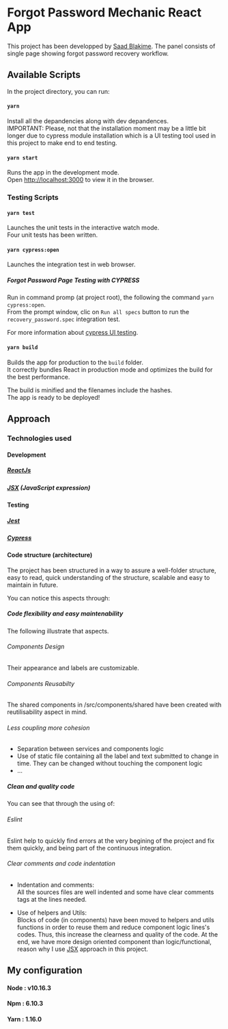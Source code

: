 # Forgot Password Mechanic React App

This project has been developped by [Saad Blakime](https://github.com/Openappdev).
The panel consists of single page showing forgot password recovery workflow.

## Available Scripts

In the project directory, you can run:

#### `yarn`

Install all the depandencies along with dev depandences.<br />
IMPORTANT: Please, not that the installation moment may be a little bit longer due to cypress module installation which is a UI testing tool used in this project to make end to end testing.

#### `yarn start`

Runs the app in the development mode.<br />
Open [http://localhost:3000](http://localhost:3000) to view it in the browser.

### Testing Scripts

#### `yarn test`

Launches the unit tests in the interactive watch mode.<br />
Four unit tests has been written.

#### `yarn cypress:open`

Launches the integration test in web browser.<br />

##### Forgot Password Page Testing with CYPRESS

Run in command promp (at project root), the following the command `yarn cypress:open`.<br />
From the prompt window, clic on `Run all specs` button to run the `recovery_password.spec` integration test.

For more information about [cypress UI testing](https://docs.cypress.io/guides/getting-started/installing-cypress.html#Opening-Cypress).

#### `yarn build`

Builds the app for production to the `build` folder.<br />
It correctly bundles React in production mode and optimizes the build for the best performance.

The build is minified and the filenames include the hashes.<br />
The app is ready to be deployed!

## Approach

### Technologies used

#### Development

##### [ReactJs](https://reactjs.org/)

##### [JSX](https://reactjs.org/docs/introducing-jsx.html) (JavaScript expression)

#### Testing

##### [Jest](https://jestjs.io/docs/ru/tutorial-react)

##### [Cypress](https://www.cypress.io/)

#### Code structure (architecture)

The project has been structured in a way to assure a well-folder structure, easy to read, quick understanding of the structure, scalable and easy to maintain in future.<br />

You can notice this aspects through:

##### Code flexibility and easy maintenability

The following illustrate that aspects.

###### Components Design

Their appearance and labels are customizable.

###### Components Reusabilty

The shared components in /src/components/shared have been created with reutilisability aspect in mind.

###### Less coupling more cohesion

-   Separation between services and components logic<br />
-   Use of static file containing all the label and text submitted to change in time. They can be changed without touching the component logic
-   ...

##### Clean and quality code

You can see that through the using of:

###### Eslint

Eslint help to quickly find errors at the very begining of the project and fix them quickly, and being part of the continuous integration.

###### Clear comments and code indentation

-   Indentation and comments: <br />
    All the sources files are well indented and some have clear comments tags at the lines needed.<br />

-   Use of helpers and Utils: <br />
    Blocks of code (in components) have been moved to helpers and utils functions in order to reuse them and reduce component logic lines's codes. Thus, this increase the clearness and quality of the code. At the end, we have more design oriented component than logic/functional, reason why I use [JSX](https://reactjs.org/docs/introducing-jsx.html) approach in this project.

## My configuration

#### Node : v10.16.3

#### Npm : 6.10.3

#### Yarn : 1.16.0
